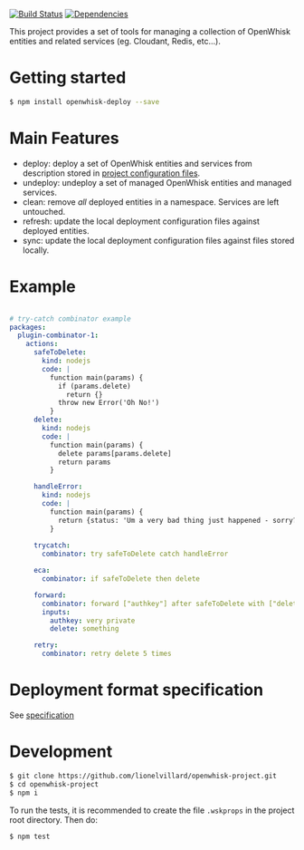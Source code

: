[![Build Status](https://travis-ci.org/lionelvillard/openwhisk-deploy.svg?branch=master)](https://travis-ci.org/lionelvillard/openwhisk-project) [![Dependencies](https://david-dm.org/lionelvillard/openwhisk-project.svg)](https://david-dm.org/lionelvillard/openwhisk-project)

This project provides a set of tools for managing a collection of OpenWhisk entities and related services (eg. Cloudant, Redis, etc...).      
 
# Getting started

```bash
$ npm install openwhisk-deploy --save
```

# Main Features

- deploy: deploy a set of OpenWhisk entities and services from description stored in [project configuration files](docs/format.md).
- undeploy: undeploy a set of managed OpenWhisk entities and managed services.
- clean: remove *all* deployed entities in a namespace. Services are left untouched.
- refresh: update the local deployment configuration files against deployed entities.
- sync: update the local deployment configuration files against files stored locally.

# Example

```yaml

# try-catch combinator example
packages:
  plugin-combinator-1:
    actions:
      safeToDelete:
        kind: nodejs
        code: |
          function main(params) {
            if (params.delete)
              return {}
            throw new Error('Oh No!')
          } 
      delete:
        kind: nodejs
        code: |
          function main(params) {
            delete params[params.delete]
            return params
          }

      handleError:
        kind: nodejs
        code: |
          function main(params) {
            return {status: 'Um a very bad thing just happened - sorry?'}
          }
          
      trycatch:
        combinator: try safeToDelete catch handleError

      eca:
        combinator: if safeToDelete then delete

      forward:
        combinator: forward ["authkey"] after safeToDelete with ["delete"]
        inputs:
          authkey: very private
          delete: something

      retry:
        combinator: retry delete 5 times
```

# Deployment format specification

See [specification](docs/format.md)

# Development

```bash
$ git clone https://github.com/lionelvillard/openwhisk-project.git
$ cd openwhisk-project
$ npm i
```

To run the tests, it is recommended to create the file `.wskprops` in the project root directory. Then do:

```bash
$ npm test
```
